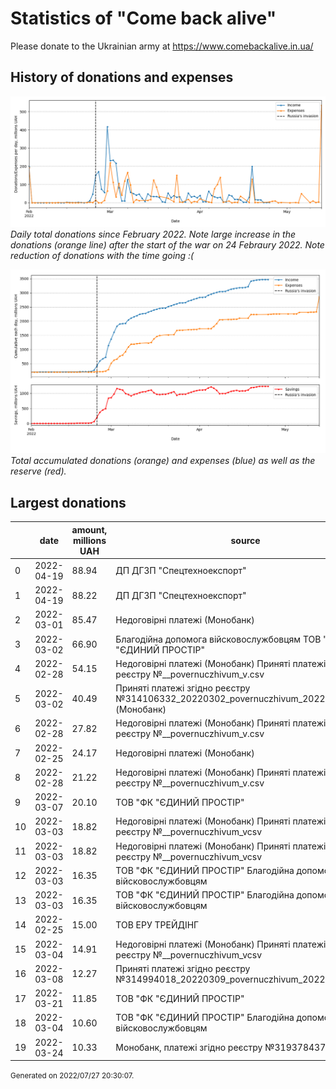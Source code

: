 # Statistics of "Come back alive"

Please donate to the Ukrainian army at https://www.comebackalive.in.ua/

## History of donations and expenses

![](figs/daily.png)
_Daily total donations since February 2022._
_Note large increase in the donations (orange line) after the start of the war on 24 Febraury 2022._
_Note reduction of donations with the time going :(_ 


![](figs/daily_cum.png)
_Total accumulated donations (orange) and expenses (blue) as well as the reserve (red)._

## Largest donations

|    | date       |   amount, millions UAH | source                                                                                      |
|----|------------|------------------------|---------------------------------------------------------------------------------------------|
|  0 | 2022-04-19 |                  88.94 | ДП ДГЗП "Спецтехноекспорт"                                                                  |
|  1 | 2022-04-19 |                  88.22 | ДП ДГЗП "Спецтехноекспорт"                                                                  |
|  2 | 2022-03-01 |                  85.47 | Недоговірні платежі (Монобанк)                                                              |
|  3 | 2022-03-02 |                  66.90 | Благодійна допомога війсковослужбовцям  ТОВ "ФК "ЄДИНИЙ ПРОСТІР"                            |
|  4 | 2022-02-28 |                  54.15 | Недоговірні платежі (Монобанк) Приняті платежі згідно реєстру №__povernuczhivum_v.csv       |
|  5 | 2022-03-02 |                  40.49 | Приняті платежі згідно реєстру №314106332_20220302_povernuczhivum_20220301v1.csv (Монобанк) |
|  6 | 2022-02-28 |                  27.82 | Недоговірні платежі (Монобанк) Приняті платежі згідно реєстру №__povernuczhivum_v.csv       |
|  7 | 2022-02-25 |                  24.17 | Недоговірні платежі (Монобанк)                                                              |
|  8 | 2022-02-28 |                  21.22 | Недоговірні платежі (Монобанк) Приняті платежі згідно реєстру №__povernuczhivum_v.csv       |
|  9 | 2022-03-07 |                  20.10 | ТОВ "ФК "ЄДИНИЙ ПРОСТІР"                                                                    |
| 10 | 2022-03-03 |                  18.82 | Недоговірні платежі (Монобанк) Приняті платежі згідно реєстру №__povernuczhivum_vcsv        |
| 11 | 2022-03-03 |                  18.82 | Недоговірні платежі (Монобанк) Приняті платежі згідно реєстру №__povernuczhivum_vcsv        |
| 12 | 2022-03-03 |                  16.35 | ТОВ "ФК "ЄДИНИЙ ПРОСТІР" Благодійна допомога війсковослужбовцям                             |
| 13 | 2022-03-03 |                  16.35 | ТОВ "ФК "ЄДИНИЙ ПРОСТІР" Благодійна допомога війсковослужбовцям                             |
| 14 | 2022-02-25 |                  15.00 | ТОВ ЕРУ ТРЕЙДІНГ                                                                            |
| 15 | 2022-03-04 |                  14.91 | Недоговірні платежі (Монобанк) Приняті платежі згідно реєстру №__povernuczhivum_vcsv        |
| 16 | 2022-03-08 |                  12.27 | Приняті платежі згідно реєстру №314994018_20220309_povernuczhivum_20220304v1.csv            |
| 17 | 2022-03-21 |                  11.85 | ТОВ "ФК "ЄДИНИЙ ПРОСТІР"                                                                    |
| 18 | 2022-03-04 |                  10.60 | ТОВ "ФК "ЄДИНИЙ ПРОСТІР" Благодійна допомога війсковослужбовцям                             |
| 19 | 2022-03-24 |                  10.33 | Монобанк, платежі згідно реєстру №319378437_20220324                                        |

<p><small>Generated on 2022/07/27 20:30:07.</small></p>

